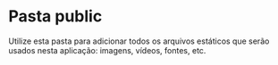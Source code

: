 # Pasta public

Utilize esta pasta para adicionar todos os arquivos estáticos que serão usados nesta aplicação: imagens, vídeos, fontes, etc.